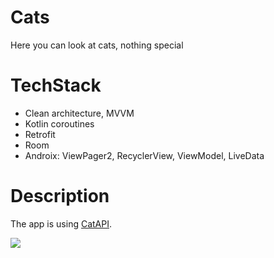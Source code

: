 # Cats
Here you can look at cats, nothing special

# TechStack
* Clean architecture, MVVM
* Kotlin coroutines
* Retrofit
* Room
* Androix: ViewPager2, RecyclerView, ViewModel, LiveData


# Description

<p>The app is using
  <a href="https://thecatapi.com/">CatAPI</a>.
</p>
<img src="https://imgur.com/a/zeaeqAF">



